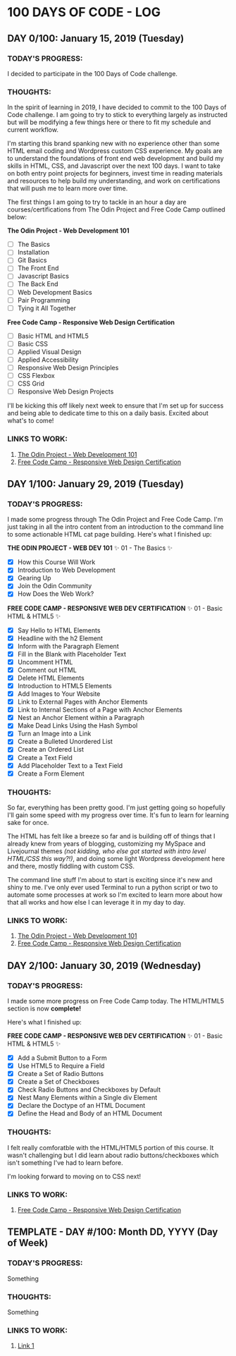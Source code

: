 # 100 DAYS OF CODE - LOG

## DAY 0/100: January 15, 2019 (Tuesday)

### **TODAY'S PROGRESS:**
I decided to participate in the 100 Days of Code challenge.

### **THOUGHTS:**
In the spirit of learning in 2019, I have decided to commit to the 100 Days of Code challenge. I am going to try to stick to everything largely as instructed but will be modifying a few things here or there to fit my schedule and current workflow.

I'm starting this brand spanking new with no experience other than some HTML email coding and Wordpress custom CSS experience. My goals are to understand the foundations of front end web development and build my skills in HTML, CSS, and Javascript over the next 100 days. I want to take on both entry point projects for beginners, invest time in reading materials and resources to help build my understanding, and work on certifications that will push me to learn more over time.

The first things I am going to try to tackle in an hour a day are courses/certifications from The Odin Project and Free Code Camp outlined below:

**The Odin Project - Web Development 101**
- [ ] The Basics
- [ ] Installation
- [ ] Git Basics
- [ ] The Front End
- [ ] Javascript Basics
- [ ] The Back End
- [ ] Web Development Basics
- [ ] Pair Programming
- [ ] Tying it All Together
	
**Free Code Camp - Responsive Web Design Certification**
- [ ] Basic HTML and HTML5
- [ ] Basic CSS
- [ ] Applied Visual Design
- [ ] Applied Accessibility
- [ ] Responsive Web Design Principles
- [ ] CSS Flexbox
- [ ] CSS Grid
- [ ] Responsive Web Design Projects
	
I'll be kicking this off likely next week to ensure that I'm set up for success and being able to dedicate time to this on a daily basis. Excited about what's to come!

### **LINKS TO WORK:** 
1. [The Odin Project - Web Development 101](https://www.theodinproject.com/courses)
2. [Free Code Camp - Responsive Web Design Certification](https://learn.freecodecamp.org)

## DAY 1/100: January 29, 2019 (Tuesday)

### **TODAY'S PROGRESS:**
I made some progress through The Odin Project and Free Code Camp. I'm just taking in all the intro content from an introduction to the command line to some actionable HTML cat page building. Here's what I finished up:

**THE ODIN PROJECT - WEB DEV 101**
:sparkles: 01 - The Basics :sparkles:

- [x] How this Course Will Work
- [x] Introduction to Web Development
- [x] Gearing Up
- [x] Join the Odin Community
- [x] How Does the Web Work?

**FREE CODE CAMP - RESPONSIVE WEB DEV CERTIFICATION**
:sparkles: 01 - Basic HTML & HTML5 :sparkles:

- [x] Say Hello to HTML Elements
- [x] Headline with the h2 Element
- [x] Inform with the Paragraph Element
- [x] Fill in the Blank with Placeholder Text
- [x] Uncomment HTML
- [x] Comment out HTML
- [x] Delete HTML Elements
- [x] Introduction to HTML5 Elements
- [x] Add Images to Your Website
- [x] Link to External Pages with Anchor Elements
- [x] Link to Internal Sections of a Page with Anchor Elements
- [x] Nest an Anchor Element within a Paragraph
- [x] Make Dead Links Using the Hash Symbol
- [x] Turn an Image into a Link
- [x] Create a Bulleted Unordered List
- [x] Create an Ordered List
- [x] Create a Text Field
- [x] Add Placeholder Text to a Text Field
- [x] Create a Form Element

### **THOUGHTS:**
So far, everything has been pretty good. I'm just getting going so hopefully I'll gain some speed with my progress over time. It's fun to learn for learning sake for once.

The HTML has felt like a breeze so far and is building off of things that I already knew from years of blogging, customizing my MySpace and Livejournal themes _(not kidding, who else got started with intro level HTML/CSS this way?!)_, and doing some light Wordpress development here and there, mostly fiddling with custom CSS.

The command line stuff I'm about to start is exciting since it's new and shiny to me. I've only ever used Terminal to run a python script or two to automate some processes at work so I'm excited to learn more about how that all works and how else I can leverage it in my day to day.

### **LINKS TO WORK:** 
1. [The Odin Project - Web Development 101](https://www.theodinproject.com/courses)
2. [Free Code Camp - Responsive Web Design Certification](https://learn.freecodecamp.org)

## DAY 2/100: January 30, 2019 (Wednesday)

### **TODAY'S PROGRESS:**
I made some more progress on Free Code Camp today. The HTML/HTML5 section is now **complete!** 

Here's what I finished up:

**FREE CODE CAMP - RESPONSIVE WEB DEV CERTIFICATION**
:sparkles: 01 - Basic HTML & HTML5 :sparkles:

- [x] Add a Submit Button to a Form
- [x] Use HTML5 to Require a Field
- [x] Create a Set of Radio Buttons
- [x] Create a Set of Checkboxes
- [x] Check Radio Buttons and Checkboxes by Default
- [x] Nest Many Elements within a Single div Element
- [x] Declare the Doctype of an HTML Document
- [x] Define the Head and Body of an HTML Document

### **THOUGHTS:**
I felt really comforatble with the HTML/HTML5 portion of this course. It wasn't challenging but I did learn about radio buttons/checkboxes which isn't something I've had to learn before.

I'm looking forward to moving on to CSS next!

### **LINKS TO WORK:** 
1. [Free Code Camp - Responsive Web Design Certification](https://learn.freecodecamp.org)


## TEMPLATE - DAY #/100: Month DD, YYYY (Day of Week)

### **TODAY'S PROGRESS:**
Something

### **THOUGHTS:**
Something

### **LINKS TO WORK:** 
1. [Link 1](https://www.websitehere.com)

